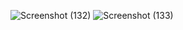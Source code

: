![Screenshot (132)](https://github.com/allishadkam/expense-tracker/assets/99615235/654990de-c252-419b-9c3a-a76f098ed623)
![Screenshot (133)](https://github.com/allishadkam/expense-tracker/assets/99615235/c414907b-44d2-4a0b-bd2b-c986003c8a7f)

